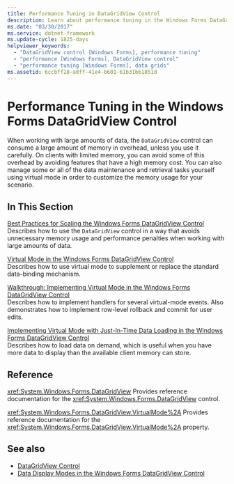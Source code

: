 ```yaml
---
title: Performance Tuning in DataGridView Control
description: Learn about performance tuning in the Windows Forms DataGridView control, by means of the collection of links in this article.
ms.date: "03/30/2017"
ms.service: dotnet-framework
ms.update-cycle: 1825-days
helpviewer_keywords:
  - "DataGridView control [Windows Forms], performance tuning"
  - "performance [Windows Forms], DataGridView control"
  - "performance tuning [Windows Forms], data grids"
ms.assetid: 6ccbff28-a0ff-41e4-b601-61b31b61851d
---
```

# Performance Tuning in the Windows Forms DataGridView Control

When working with large amounts of data, the `DataGridView` control can consume a large amount of memory in overhead, unless you use it carefully. On clients with limited memory, you can avoid some of this overhead by avoiding features that have a high memory cost. You can also manage some or all of the data maintenance and retrieval tasks yourself using virtual mode in order to customize the memory usage for your scenario.

## In This Section

[Best Practices for Scaling the Windows Forms DataGridView Control](best-practices-for-scaling-the-windows-forms-datagridview-control.md)\
Describes how to use the `DataGridView` control in a way that avoids unnecessary memory usage and performance penalties when working with large amounts of data.

[Virtual Mode in the Windows Forms DataGridView Control](virtual-mode-in-the-windows-forms-datagridview-control.md)\
Describes how to use virtual mode to supplement or replace the standard data-binding mechanism.

[Walkthrough: Implementing Virtual Mode in the Windows Forms DataGridView Control](implementing-virtual-mode-wf-datagridview-control.md)\
Describes how to implement handlers for several virtual-mode events. Also demonstrates how to implement row-level rollback and commit for user edits.

[Implementing Virtual Mode with Just-In-Time Data Loading in the Windows Forms DataGridView Control](implementing-virtual-mode-jit-data-loading-in-the-datagrid.md)\
Describes how to load data on demand, which is useful when you have more data to display than the available client memory can store.

## Reference

<xref:System.Windows.Forms.DataGridView>
Provides reference documentation for the <xref:System.Windows.Forms.DataGridView> control.

<xref:System.Windows.Forms.DataGridView.VirtualMode%2A>
Provides reference documentation for the <xref:System.Windows.Forms.DataGridView.VirtualMode%2A> property.

## See also

- [DataGridView Control](datagridview-control-windows-forms.md)
- [Data Display Modes in the Windows Forms DataGridView Control](data-display-modes-in-the-windows-forms-datagridview-control.md)
